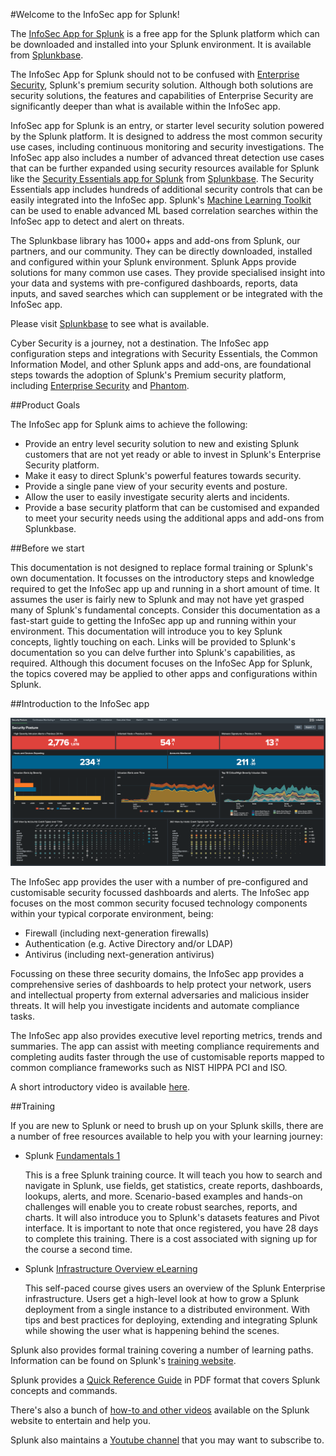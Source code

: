 #Welcome to the InfoSec app for Splunk!

The [InfoSec App for Splunk](https://splunkbase.splunk.com/app/4240/) is a free app for the Splunk platform which can be downloaded and installed into your Splunk environment. It is available from [Splunkbase](https://splunkbase.splunk.com/).

The InfoSec App for Splunk should not to be confused with [Enterprise Security](https://www.splunk.com/en_us/software/enterprise-security.html), Splunk's premium security solution. Although both solutions are security solutions, the features and capabilities of Enterprise Security are significantly deeper than what is available within the InfoSec app.

InfoSec app for Splunk is an entry, or starter level security solution powered by the Splunk platform. It is
designed to address the most common security use cases, including continuous monitoring and security investigations. The InfoSec app also includes a number of advanced threat detection use cases that can be further expanded using security resources available for Splunk like the [Security Essentials app for Splunk](https://splunkbase.splunk.com/app/3435/) from [Splunkbase](https://splunkbase.splunk.com). The Security Essentials app includes hundreds of additional security controls that can be easily integrated into the InfoSec app. Splunk's [Machine Learning Toolkit](https://splunkbase.splunk.com/app/2890/) can be used to enable advanced ML based correlation searches within the InfoSec app to detect and alert on threats.

The Splunkbase library has 1000+ apps and add-ons from Splunk, our partners, and our community. They can be directly downloaded, installed and configured within your Splunk environment. Splunk Apps provide solutions for many common use cases. They provide specialised insight into your data and systems with pre-configured dashboards, reports, data inputs, and saved searches which can supplement or be integrated with the InfoSec app.

Please visit [Splunkbase](https://splunkbase.splunk.com/) to see what is available.

Cyber Security is a journey, not a destination. The InfoSec app configuration steps and integrations with Security Essentials, the Common Information Model, and other Splunk apps and add-ons, are foundational steps towards the adoption of Splunk's Premium security platform, including [Enterprise Security](https://www.splunk.com/en_us/software/enterprise-security.html) and [Phantom](https://www.splunk.com/en_us/software/splunk-security-orchestration-and-automation.html).

##Product Goals

The InfoSec app for Splunk aims to achieve the following:

* Provide an entry level security solution to new and existing Splunk customers that are not yet ready or able to invest in Splunk's Enterprise Security platform.
* Make it easy to direct Splunk's powerful features towards security.
* Provide a single pane view of your security events and posture.
* Allow the user to easily investigate security alerts and incidents.
* Provide a base security platform that can be customised and expanded to meet your security needs using the additional apps and add-ons from Splunkbase.

##Before we start

This documentation is not designed to replace formal training or Splunk's own documentation. It focusses on the introductory steps and knowledge required to get the InfoSec app up and running in a short amount of time. It assumes the user is fairly new to Splunk and may not have yet grasped many of Splunk's fundamental concepts. Consider this documentation as a fast-start guide to getting the InfoSec app up and running within your environment. This documentation will introduce you to key Splunk concepts, lightly touching on each. Links will be provided to Splunk's documentation so you can delve further into Splunk's capabilities, as required. Although this document focuses on the InfoSec App for Splunk, the topics covered may be applied to other apps and configurations within Splunk.

##Introduction to the InfoSec app

![Security Posture](./Images/SecurityPosture.png)

The InfoSec app provides the user with a number of pre-configured and customisable security focussed dashboards and alerts. The InfoSec app focuses on the most common security focused technology components within your typical corporate environment, being:


* Firewall (including next-generation firewalls)
* Authentication (e.g. Active Directory and/or LDAP)
* Antivirus (including next-generation antivirus)

Focussing on these three security domains, the InfoSec app provides a comprehensive series of dashboards to help protect your network, users and intellectual property from external adversaries and malicious insider threats. It will help you investigate incidents and automate compliance tasks.

The InfoSec app also provides executive level reporting metrics, trends and summaries. The app can assist with meeting compliance requirements and completing audits faster through the use of customisable reports mapped to common compliance frameworks such as NIST HIPPA PCI and ISO.

A short introductory video is available [here](https://youtu.be/8Qx56cl24dw).

##Training

If you are new to Splunk or need to brush up on your Splunk skills, there are a number of free resources available to help you with your learning journey:

* Splunk [Fundamentals 1](https://www.splunk.com/en_us/training/free-courses/splunk-fundamentals-1.html)

  This is a free Splunk training cource. It will teach you how to search and navigate in Splunk, use fields, get statistics, create reports, dashboards, lookups, alerts, and more. Scenario-based examples and hands-on challenges will enable you to create robust searches, reports, and charts. It will also introduce you to Splunk's datasets features and Pivot interface. It is important to note that once registered, you have 28 days to complete this training. There is a cost associated with signing up for the course a second time.
  
* Splunk [Infrastructure Overview eLearning](https://www.splunk.com/en_us/training/free-courses/splunk-infastructure-overview.html)

  This self-paced course gives users an overview of the Splunk Enterprise infrastructure. Users get a high-level look at how to grow a Splunk deployment from a single instance to a distributed environment. With tips and best practices for deploying, extending and integrating Splunk while showing the user what is happening behind the scenes.
  
Splunk also provides formal training covering a number of learning paths. Information can be found on Splunk's [training website](https://www.splunk.com/en_us/training.html).

Splunk provides a [Quick Reference Guide](https://www.splunk.com/pdfs/solution-guides/splunk-quick-reference-guide.pdf) in PDF format that covers Splunk concepts and commands.

There's also a bunch of [how-to and other videos](https://www.splunk.com/en_us/resources/videos.html) available on the Splunk website to entertain and help you.

Splunk also maintains a [Youtube channel](https://www.youtube.com/user/splunkvideos) that you may want to subscribe to.